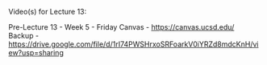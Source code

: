 Video(s) for Lecture 13:

Pre-Lecture 13 - Week 5 - Friday
Canvas - https://canvas.ucsd.edu/  
Backup - https://drive.google.com/file/d/1rI74PWSHrxoSRFoarkV0iYRZd8mdcKnH/view?usp=sharing
